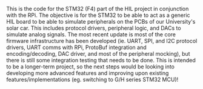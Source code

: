 This is the code for the STM32 (F4) part of the HIL project in conjunction with the RPi.
The objective is for the STM32 to be able to act as a generic HIL board to be able to simulate peripherals on the PCBs of our University's solar car.
This includes protocol drivers, peripheral logic, and DACs to simulate analog signals.
The most recent update is most of the core firmware infrastructure has been developed (ie. UART, SPI, and I2C protocol drivers, UART comms with RPi, ProtoBuf integration and encoding/decoding, DAC driver, and most of the peripheral mocking), but there is still some integration testing that needs to be done.
This is intended to be a longer-term project, so the next steps would be looking into developing more advanced features and improving upon existing features/implementations (eg. switching to G/H series STM32 MCU)!
